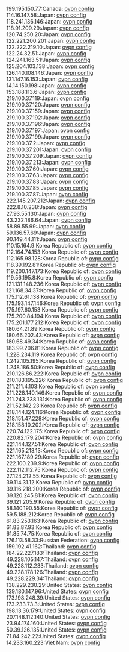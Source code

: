 199.195.150.77:Canada: [ovpn config](vpn/199_195_150_77.ovpn)  
114.16.147.58:Japan: [ovpn config](vpn/114_16_147_58.ovpn)  
118.241.136.146:Japan: [ovpn config](vpn/118_241_136_146.ovpn)  
118.91.209.29:Japan: [ovpn config](vpn/118_91_209_29.ovpn)  
120.74.250.20:Japan: [ovpn config](vpn/120_74_250_20.ovpn)  
122.221.200.201:Japan: [ovpn config](vpn/122_221_200_201.ovpn)  
122.222.219.10:Japan: [ovpn config](vpn/122_222_219_10.ovpn)  
122.24.32.51:Japan: [ovpn config](vpn/122_24_32_51.ovpn)  
124.241.163.51:Japan: [ovpn config](vpn/124_241_163_51.ovpn)  
125.204.103.138:Japan: [ovpn config](vpn/125_204_103_138.ovpn)  
126.140.108.146:Japan: [ovpn config](vpn/126_140_108_146.ovpn)  
131.147.16.153:Japan: [ovpn config](vpn/131_147_16_153.ovpn)  
14.14.150.198:Japan: [ovpn config](vpn/14_14_150_198.ovpn)  
153.188.113.6:Japan: [ovpn config](vpn/153_188_113_6.ovpn)  
219.100.37.119:Japan: [ovpn config](vpn/219_100_37_119.ovpn)  
219.100.37.120:Japan: [ovpn config](vpn/219_100_37_120.ovpn)  
219.100.37.159:Japan: [ovpn config](vpn/219_100_37_159.ovpn)  
219.100.37.192:Japan: [ovpn config](vpn/219_100_37_192.ovpn)  
219.100.37.196:Japan: [ovpn config](vpn/219_100_37_196.ovpn)  
219.100.37.197:Japan: [ovpn config](vpn/219_100_37_197.ovpn)  
219.100.37.199:Japan: [ovpn config](vpn/219_100_37_199.ovpn)  
219.100.37.2:Japan: [ovpn config](vpn/219_100_37_2.ovpn)  
219.100.37.201:Japan: [ovpn config](vpn/219_100_37_201.ovpn)  
219.100.37.209:Japan: [ovpn config](vpn/219_100_37_209.ovpn)  
219.100.37.213:Japan: [ovpn config](vpn/219_100_37_213.ovpn)  
219.100.37.60:Japan: [ovpn config](vpn/219_100_37_60.ovpn)  
219.100.37.63:Japan: [ovpn config](vpn/219_100_37_63.ovpn)  
219.100.37.83:Japan: [ovpn config](vpn/219_100_37_83.ovpn)  
219.100.37.85:Japan: [ovpn config](vpn/219_100_37_85.ovpn)  
219.100.37.87:Japan: [ovpn config](vpn/219_100_37_87.ovpn)  
222.145.207.212:Japan: [ovpn config](vpn/222_145_207_212.ovpn)  
222.8.10.238:Japan: [ovpn config](vpn/222_8_10_238.ovpn)  
27.93.55.130:Japan: [ovpn config](vpn/27_93_55_130.ovpn)  
43.232.186.64:Japan: [ovpn config](vpn/43_232_186_64.ovpn)  
58.89.55.99:Japan: [ovpn config](vpn/58_89_55_99.ovpn)  
59.136.57.69:Japan: [ovpn config](vpn/59_136_57_69.ovpn)  
90.149.44.111:Japan: [ovpn config](vpn/90_149_44_111.ovpn)  
110.15.164.9:Korea Republic of: [ovpn config](vpn/110_15_164_9.ovpn)  
112.164.74.153:Korea Republic of: [ovpn config](vpn/112_164_74_153.ovpn)  
112.165.98.128:Korea Republic of: [ovpn config](vpn/112_165_98_128.ovpn)  
118.39.192.81:Korea Republic of: [ovpn config](vpn/118_39_192_81.ovpn)  
119.200.147.173:Korea Republic of: [ovpn config](vpn/119_200_147_173.ovpn)  
119.56.195.8:Korea Republic of: [ovpn config](vpn/119_56_195_8.ovpn)  
121.131.148.236:Korea Republic of: [ovpn config](vpn/121_131_148_236.ovpn)  
121.168.34.37:Korea Republic of: [ovpn config](vpn/121_168_34_37.ovpn)  
175.112.61.138:Korea Republic of: [ovpn config](vpn/175_112_61_138.ovpn)  
175.193.147.146:Korea Republic of: [ovpn config](vpn/175_193_147_146.ovpn)  
175.197.60.153:Korea Republic of: [ovpn config](vpn/175_197_60_153.ovpn)  
175.200.84.194:Korea Republic of: [ovpn config](vpn/175_200_84_194.ovpn)  
175.201.177.212:Korea Republic of: [ovpn config](vpn/175_201_177_212.ovpn)  
180.64.21.89:Korea Republic of: [ovpn config](vpn/180_64_21_89.ovpn)  
180.66.202.43:Korea Republic of: [ovpn config](vpn/180_66_202_43.ovpn)  
180.68.49.34:Korea Republic of: [ovpn config](vpn/180_68_49_34.ovpn)  
183.99.206.81:Korea Republic of: [ovpn config](vpn/183_99_206_81.ovpn)  
1.228.234.119:Korea Republic of: [ovpn config](vpn/1_228_234_119.ovpn)  
1.242.105.195:Korea Republic of: [ovpn config](vpn/1_242_105_195.ovpn)  
1.248.186.50:Korea Republic of: [ovpn config](vpn/1_248_186_50.ovpn)  
210.126.86.222:Korea Republic of: [ovpn config](vpn/210_126_86_222.ovpn)  
210.183.195.226:Korea Republic of: [ovpn config](vpn/210_183_195_226.ovpn)  
211.211.4.103:Korea Republic of: [ovpn config](vpn/211_211_4_103.ovpn)  
211.228.140.146:Korea Republic of: [ovpn config](vpn/211_228_140_146.ovpn)  
211.243.238.131:Korea Republic of: [ovpn config](vpn/211_243_238_131.ovpn)  
211.52.142.23:Korea Republic of: [ovpn config](vpn/211_52_142_23.ovpn)  
218.144.124.116:Korea Republic of: [ovpn config](vpn/218_144_124_116.ovpn)  
218.151.47.228:Korea Republic of: [ovpn config](vpn/218_151_47_228.ovpn)  
218.158.10.202:Korea Republic of: [ovpn config](vpn/218_158_10_202.ovpn)  
220.74.122.175:Korea Republic of: [ovpn config](vpn/220_74_122_175.ovpn)  
220.82.179.204:Korea Republic of: [ovpn config](vpn/220_82_179_204.ovpn)  
221.144.127.51:Korea Republic of: [ovpn config](vpn/221_144_127_51.ovpn)  
221.165.213.13:Korea Republic of: [ovpn config](vpn/221_165_213_13.ovpn)  
221.167.189.29:Korea Republic of: [ovpn config](vpn/221_167_189_29.ovpn)  
222.100.239.9:Korea Republic of: [ovpn config](vpn/222_100_239_9.ovpn)  
222.112.112.75:Korea Republic of: [ovpn config](vpn/222_112_112_75.ovpn)  
27.124.212.55:Korea Republic of: [ovpn config](vpn/27_124_212_55.ovpn)  
39.114.31.12:Korea Republic of: [ovpn config](vpn/39_114_31_12.ovpn)  
39.116.218.200:Korea Republic of: [ovpn config](vpn/39_116_218_200.ovpn)  
39.120.245.81:Korea Republic of: [ovpn config](vpn/39_120_245_81.ovpn)  
39.121.205.9:Korea Republic of: [ovpn config](vpn/39_121_205_9.ovpn)  
58.140.190.55:Korea Republic of: [ovpn config](vpn/58_140_190_55.ovpn)  
59.5.188.212:Korea Republic of: [ovpn config](vpn/59_5_188_212.ovpn)  
61.83.253.163:Korea Republic of: [ovpn config](vpn/61_83_253_163.ovpn)  
61.83.87.93:Korea Republic of: [ovpn config](vpn/61_83_87_93.ovpn)  
61.85.74.75:Korea Republic of: [ovpn config](vpn/61_85_74_75.ovpn)  
176.113.58.33:Russian Federation: [ovpn config](vpn/176_113_58_33.ovpn)  
159.192.41.162:Thailand: [ovpn config](vpn/159_192_41_162.ovpn)  
184.22.227.183:Thailand: [ovpn config](vpn/184_22_227_183.ovpn)  
49.228.105.147:Thailand: [ovpn config](vpn/49_228_105_147.ovpn)  
49.228.112.233:Thailand: [ovpn config](vpn/49_228_112_233.ovpn)  
49.228.178.126:Thailand: [ovpn config](vpn/49_228_178_126.ovpn)  
49.228.229.34:Thailand: [ovpn config](vpn/49_228_229_34.ovpn)  
138.229.230.29:United States: [ovpn config](vpn/138_229_230_29.ovpn)  
139.180.147.96:United States: [ovpn config](vpn/139_180_147_96.ovpn)  
173.198.248.39:United States: [ovpn config](vpn/173_198_248_39.ovpn)  
173.233.73.3:United States: [ovpn config](vpn/173_233_73_3.ovpn)  
198.13.36.179:United States: [ovpn config](vpn/198_13_36_179.ovpn)  
207.148.112.140:United States: [ovpn config](vpn/207_148_112_140.ovpn)  
23.94.174.160:United States: [ovpn config](vpn/23_94_174_160.ovpn)  
50.39.126.135:United States: [ovpn config](vpn/50_39_126_135.ovpn)  
71.84.242.22:United States: [ovpn config](vpn/71_84_242_22.ovpn)  
14.233.160.223:Viet Nam: [ovpn config](vpn/14_233_160_223.ovpn)  
